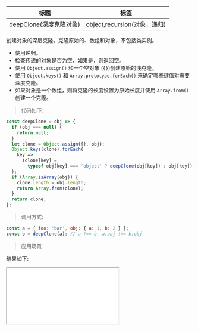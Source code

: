 | 标题                    | 标签                         |
| ----------------------- | ---------------------------- |
| deepClone(深度克隆对象) | object,recursion(对象，递归) |

创建对象的深层克隆。克隆原始的、数组和对象，不包括类实例。

- 使用递归。
- 检查传递的对象是否为空，如果是，则返回空。
- 使用 `Object.assign()` 和一个空对象 (`{}`)创建原始的浅克隆。
- 使用 `Object.keys()` 和 `Array.prototype.forEach()` 来确定哪些键值对需要深度克隆。
- 如果对象是一个数组，则将克隆的长度设置为原始长度并使用 `Array.from()`创建一个克隆。

> 代码如下:

```js
const deepClone = obj => {
  if (obj === null) {
    return null;
  }
  let clone = Object.assign({}, obj);
  Object.keys(clone).forEach(
    key =>
      (clone[key] =
        typeof obj[key] === 'object' ? deepClone(obj[key]) : obj[key])
  );
  if (Array.isArray(obj)) {
    clone.length = obj.length;
    return Array.from(clone);
  }
  return clone;
};
```

> 调用方式:

```js
const a = { foo: 'bar', obj: { a: 1, b: 2 } };
const b = deepClone(a); // a !== b, a.obj !== b.obj
```

> 应用场景

<div class="code-editor" data-url="codes/javascript/html/deepClone.html" data-language="html"></div>

结果如下:

<iframe src="codes/javascript/html/deepClone.html"></iframe>
